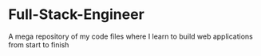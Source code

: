 # Full-Stack-Engineer
A mega repository of my code files where I learn to build web applications from start to finish
